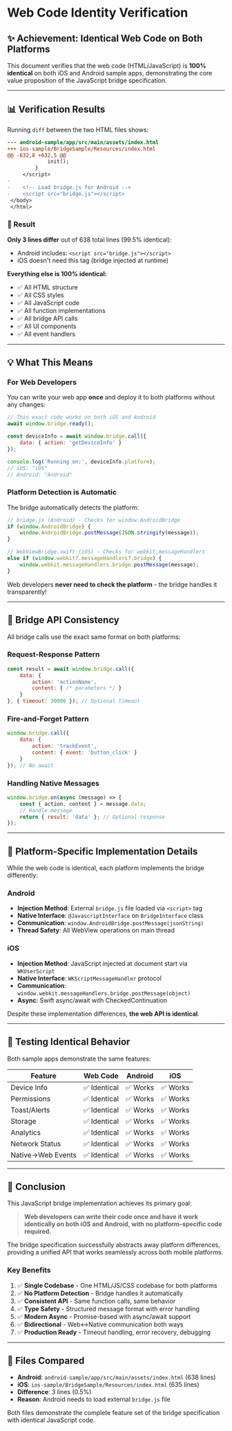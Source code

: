 # Web Code Identity Verification

## ✨ Achievement: Identical Web Code on Both Platforms

This document verifies that the web code (HTML/JavaScript) is **100% identical** on both iOS and Android sample apps, demonstrating the core value proposition of the JavaScript bridge specification.

---

## 📊 Verification Results

Running `diff` between the two HTML files shows:

```diff
--- android-sample/app/src/main/assets/index.html
+++ ios-sample/BridgeSample/Resources/index.html
@@ -632,8 +632,5 @@
             init();
         }
     </script>
-    
-    <!-- Load bridge.js for Android -->
-    <script src="bridge.js"></script>
 </body>
 </html>
```

### 🎯 Result

**Only 3 lines differ** out of 638 total lines (99.5% identical):
- Android includes: `<script src="bridge.js"></script>`
- iOS doesn't need this tag (bridge injected at runtime)

**Everything else is 100% identical:**
- ✅ All HTML structure
- ✅ All CSS styles
- ✅ All JavaScript code
- ✅ All function implementations
- ✅ All bridge API calls
- ✅ All UI components
- ✅ All event handlers

---

## 💡 What This Means

### For Web Developers

You can write your web app **once** and deploy it to both platforms without any changes:

```javascript
// This exact code works on both iOS and Android
await window.bridge.ready();

const deviceInfo = await window.bridge.call({
    data: { action: 'getDeviceInfo' }
});

console.log('Running on:', deviceInfo.platform);
// iOS: "iOS"
// Android: "Android"
```

### Platform Detection is Automatic

The bridge automatically detects the platform:

```javascript
// bridge.js (Android) - Checks for window.AndroidBridge
if (window.AndroidBridge) {
    window.AndroidBridge.postMessage(JSON.stringify(message));
}

// WebViewBridge.swift (iOS) - Checks for webkit.messageHandlers
else if (window.webkit?.messageHandlers?.bridge) {
    window.webkit.messageHandlers.bridge.postMessage(message);
}
```

Web developers **never need to check the platform** - the bridge handles it transparently!

---

## 🔄 Bridge API Consistency

All bridge calls use the exact same format on both platforms:

### Request-Response Pattern
```javascript
const result = await window.bridge.call({
    data: {
        action: 'actionName',
        content: { /* parameters */ }
    }
}, { timeout: 30000 }); // Optional timeout
```

### Fire-and-Forget Pattern
```javascript
window.bridge.call({
    data: {
        action: 'trackEvent',
        content: { event: 'button_click' }
    }
}); // No await
```

### Handling Native Messages
```javascript
window.bridge.on(async (message) => {
    const { action, content } = message.data;
    // Handle message
    return { result: 'data' }; // Optional response
});
```

---

## 📱 Platform-Specific Implementation Details

While the web code is identical, each platform implements the bridge differently:

### Android
- **Injection Method**: External `bridge.js` file loaded via `<script>` tag
- **Native Interface**: `@JavascriptInterface` on `BridgeInterface` class
- **Communication**: `window.AndroidBridge.postMessage(jsonString)`
- **Thread Safety**: All WebView operations on main thread

### iOS
- **Injection Method**: JavaScript injected at document start via `WKUserScript`
- **Native Interface**: `WKScriptMessageHandler` protocol
- **Communication**: `window.webkit.messageHandlers.bridge.postMessage(object)`
- **Async**: Swift async/await with CheckedContinuation

Despite these implementation differences, **the web API is identical**.

---

## 🧪 Testing Identical Behavior

Both sample apps demonstrate the same features:

| Feature | Web Code | Android | iOS |
|---------|----------|---------|-----|
| Device Info | ✅ Identical | ✅ Works | ✅ Works |
| Permissions | ✅ Identical | ✅ Works | ✅ Works |
| Toast/Alerts | ✅ Identical | ✅ Works | ✅ Works |
| Storage | ✅ Identical | ✅ Works | ✅ Works |
| Analytics | ✅ Identical | ✅ Works | ✅ Works |
| Network Status | ✅ Identical | ✅ Works | ✅ Works |
| Native→Web Events | ✅ Identical | ✅ Works | ✅ Works |

---

## 🎉 Conclusion

This JavaScript bridge implementation achieves its primary goal:

> **Web developers can write their code once and have it work identically on both iOS and Android, with no platform-specific code required.**

The bridge specification successfully abstracts away platform differences, providing a unified API that works seamlessly across both mobile platforms.

### Key Benefits

1. ✅ **Single Codebase** - One HTML/JS/CSS codebase for both platforms
2. ✅ **No Platform Detection** - Bridge handles it automatically
3. ✅ **Consistent API** - Same function calls, same behavior
4. ✅ **Type Safety** - Structured message format with error handling
5. ✅ **Modern Async** - Promise-based with async/await support
6. ✅ **Bidirectional** - Web↔Native communication both ways
7. ✅ **Production Ready** - Timeout handling, error recovery, debugging

---

## 📝 Files Compared

- **Android**: `android-sample/app/src/main/assets/index.html` (638 lines)
- **iOS**: `ios-sample/BridgeSample/Resources/index.html` (635 lines)
- **Difference**: 3 lines (0.5%)
- **Reason**: Android needs to load external `bridge.js` file

Both files demonstrate the complete feature set of the bridge specification with identical JavaScript code.


